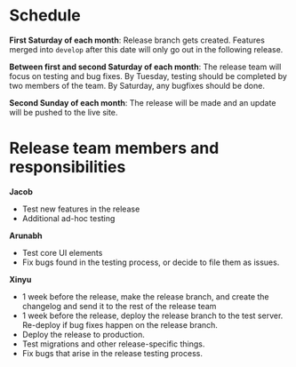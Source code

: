 # Schedule
**First Saturday of each month**: Release branch gets created. Features merged into `develop` after this date will only go out in the following release.

**Between first and second Saturday of each month**: The release team will focus on testing and bug fixes. By Tuesday, testing should be completed by two members of the team. By Saturday, any bugfixes should be done.

**Second Sunday of each month**: The release will be made and an update will be pushed to the live site.

# Release team members and responsibilities
**Jacob**
- Test new features in the release
- Additional ad-hoc testing

**Arunabh**
- Test core UI elements
- Fix bugs found in the testing process, or decide to file them as issues.

**Xinyu**
- 1 week before the release, make the release branch, and create the changelog and send it to the rest of the release team
- 1 week before the release, deploy the release branch to the test server. Re-deploy if bug fixes happen on the release branch.
- Deploy the release to production.
- Test migrations and other release-specific things.
- Fix bugs that arise in the release testing process. 
